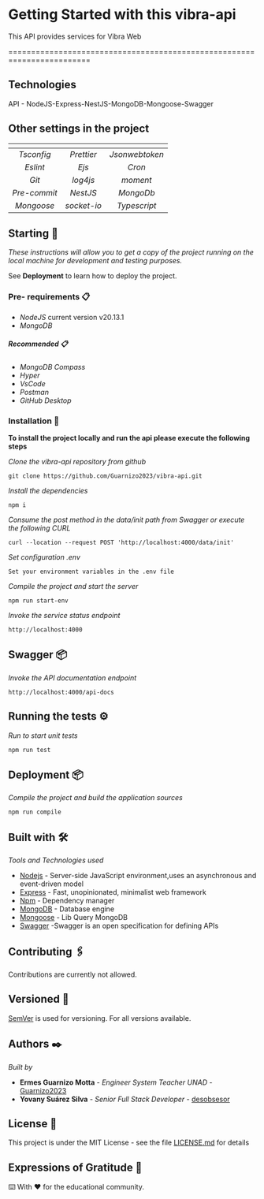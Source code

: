 # Getting Started with this vibra-api

This API provides services for Vibra Web

========================================================================

## Technologies

API - NodeJS-Express-NestJS-MongoDB-Mongoose-Swagger

## Other settings in the project

|   <!-- -->   | <!--   -->  |    <!-- -->    |
| :----------: | :---------: | :------------: |
|  _Tsconfig_  | _Prettier_  | _Jsonwebtoken_ |
|   _Eslint_   |    _Ejs_    |     _Cron_     |
|    _Git_     |  _log4js_   |    _moment_    |
| _Pre-commit_ |  _NestJS_   |   _MongoDb_    |
|  _Mongoose_  | _socket-io_ |  _Typescript_  |

## Starting 🚀

_These instructions will allow you to get a copy of the project running on the local machine for development and testing purposes._

See **Deployment** to learn how to deploy the project.

### Pre- requirements 📋

- _NodeJS_ current version v20.13.1
- _MongoDB_ 

##### Recommended 📋

- _MongoDB Compass_
- _Hyper_
- _VsCode_
- _Postman_
- _GitHub Desktop_

### Installation 🔧

**To install the project locally and run the api please execute the following steps**

_Clone the vibra-api repository from github_

```
git clone https://github.com/Guarnizo2023/vibra-api.git
```

_Install the dependencies_

```
npm i
```

_Consume the post method in the data/init path from Swagger or execute the following CURL_

```
curl --location --request POST 'http://localhost:4000/data/init'
```
_Set configuration .env_

```
Set your environment variables in the .env file
```

_Compile the project and start the server_

```
npm run start-env
```

_Invoke the service status endpoint_

```
http://localhost:4000
```

## Swagger 📦

_Invoke the API documentation endpoint_

```
http://localhost:4000/api-docs
```

## Running the tests ⚙️

_Run to start unit tests_

```
npm run test
```

## Deployment 📦

_Compile the project and build the application sources_

```
npm run compile
```

## Built with 🛠️

_Tools and Technologies used_

- [Nodejs](https://nodejs.org/en/) - Server-side JavaScript environment,uses an asynchronous and event-driven model
- [Express](https://expressjs.com/) - Fast, unopinionated, minimalist web framework
- [Npm](https://www.npmjs.com/) - Dependency manager
- [MongoDB](https://www.mongodb.com/) - Database engine
- [Mongoose](https://mongoosejs.com/docs/) - Lib Query MongoDB
- [Swagger](https://swagger.io/) -Swagger is an open specification for defining APIs

## Contributing 🖇️

Contributions are currently not allowed.

## Versioned 📌

[SemVer](http://semver.org/) is used for versioning. For all versions available.

## Authors ✒️

_Built by_

- **Ermes Guarnizo Motta** - _Engineer System Teacher UNAD_ - [Guarnizo2023](https://github.com/Guarnizo2023)
- **Yovany Suárez Silva** - _Senior Full Stack Developer_ - [desobsesor](https://github.com/desobsesor)

## License 📄

This project is under the MIT License - see the file [LICENSE.md](LICENSE.md) for details

## Expressions of Gratitude 🎁

⌨️ With ❤️ for the educational community.
